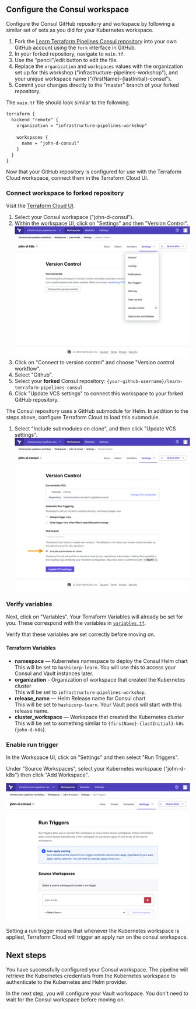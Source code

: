 ## Configure the Consul workspace

Configure the Consul GitHub repository and workspace by following a similar set
of sets as you did for your Kubernetes workspace.

1. Fork the [Learn Terraform Pipelines Consul
   repository](https://github.com/hashicorp/learn-terraform-pipelines-consul)
   into your own GitHub account using the `fork` interface in GitHub.
1. In your forked repository, navigate to `main.tf`.
1. Use the "pencil"/edit button to edit the file.
1. Replace the `organization` and `workspaces` values with the organization set
   up for this workshop ("infrastructure-pipelines-workshop"), and your unique
   workspace name ("{firstName}-{lastInitial}-consul"). <br/>
1. Commit your changes directly to the "master" branch of your forked
   repository.

The `main.tf` file should look similar to the following.

```
terraform {
  backend "remote" {
    organization = "infrastructure-pipelines-workshop"

    workspaces {
      name = "john-d-consul"
    }
  }
}
```

Now that your GitHub repository is configured for use with the Terraform Cloud
workspace, connect them in the Terraform Cloud UI.

### Connect workspace to forked repository

Visit the [Terraform Cloud
UI](https://app.terraform.io/app/infrastructure-pipelines-workshop).

1. Select your Consul workspace ("john-d-consul").
1. Within the workspace UI, click on "Settings" and then "Version Control".
  ![Click on "Settings" then "Version Control" to access workspace version control](./assets/configure-vcs.png)
1. Click on "Connect to version control" and choose "Version control workflow".
1. Select "Github".
1. Select your **forked** Consul repository:
  `{your-github-username}/learn-terraform-pipelines-consul`
1. Click "Update VCS settings" to connect this workspace to your forked GitHub
   repository.

The Consul repository uses a GitHub submodule for Helm. In addition to the steps
above, configure Terraform Cloud to load this submodule.

1. Select "Include submodules on clone", and then click "Update VCS settings". 
  ![Include submodules interface](./assets/include-submodules.png)

### Verify variables

Next, click on "Variables". Your Terraform Variables will already be set for
you. These correspond with the variables in
[`variables.tf`](https://github.com/hashicorp/learn-terraform-pipelines-consul/blob/master/variables.tf).

Verify that these variables are set correctly before moving on.

#### Terraform Variables

- **namespace** — Kubernetes namespace to deploy the Consul Helm chart<br/>
  This will be set to `hashicorp-learn`. You will use this to access your Consul
  and Vault instances later.
- **organization** - Organization of workspace that created the Kubernetes cluster<br/>
  This will be set to `infrastructure-pipelines-workshop`.
- **release_name** — Helm Release name for Consul chart<br/>
  This will be set to `hashicorp-learn`. Your Vault pods will start with this
  release name.
- **cluster_workspace** — Workspace that created the Kubernetes cluster<br/>
  This will be set to something similar to `{firstName}-{lastInitial}-k8s`
  (`john-d-k8s`).

### Enable run trigger

In the Workspace UI, click on "Settings" and then select "Run Triggers".

Under "Source Workspaces", select your Kubernetes workspace ("john-d-k8s") then
click "Add Workspace".

![Select Kubernetes workspace as source workspace](./assets/enable-run-triggers.png)

Setting a run trigger means that whenever the Kubernetes workspace is applied,
Terraform Cloud will trigger an apply run on the consul workspace.

## Next steps

You have successfully configured your Consul workspace. The pipeline will
retrieve the Kubernetes credentials from the Kubernetes workspace to
authenticate to the Kubernetes and Helm provider.

In the next step, you will configure your Vault workspace. You don't need to
wait for the Consul workspace before moving on.

